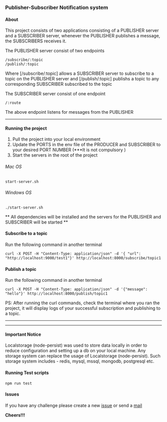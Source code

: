 ### Publisher-Subscriber Notification system

#### About

This project consists of two applications consisting of a PUBLISHER server and a SUBSCRIBER server, whenever the PUBLISHER publishes a message, the SUBSCRIBERS receives it.

The PUBLISHER server consist of two endpoints

```
/subscribe/:topic
/publish/:topic
```

Where [/subscribe/:topic] allows a SUBSCRIBER server to subscribe to a topic on the PUBLISHER server and
[/publish/:topic] publishs a topic to any corresponding SUBSCRIBER subscribed to the topic

The SUBSCRIBER server consist of one endpoint

```
/:route
```

The above endpoint listens for messages from the PUBLISHER

<hr>

#### Running the project

1. Pull the project into your local environment
2. Update the PORTS in the env file of the PRODUCER and SUBSCRIBER to your desired PORT NUMBER (\*\*\*It is not compulsory )
3. Start the servers in the root of the project

###### Mac OS

```
start-server.sh
```

###### Windows OS

```
./start-server.sh
```

** All dependencies will be installed and the servers for the PUBLISHER and SUBSCRIBER will be started **

#### Subscribe to a topic

Run the following command in another terminal

```
curl -X POST -H "Content-Type: application/json" -d '{ "url": "http://localhost:9000/test1"}' http://localhost:8000/subscribe/topic1

```

#### Publish a topic

Run the following command in another terminal

```
curl -X POST -H "Content-Type: application/json" -d '{"message": "hello"}' http://localhost:8000/publish/topic1

```

PS: After running the curl commands, check the terminal where you ran the project, it will display logs of your successful subscription and publishing to a topic.

---

---

#### Important Notice

Localstorage (node-persist) was used to store data locally in order to reduce configuration and setting up a db on your local machine.
Any storage system can replace the usage of Localstorage (node-persist).
Such storage system includes - redis, mysql, mssql, mongodb, postgresql etc.

#### Running Test scripts

```
npm run test
```

#### Issues

If you have any challenge please create a new [issue](https://github.com/tolustar/publisher-subsciber/issues) or send a [mail](info@tolustar.com)

**Cheers!!!**
